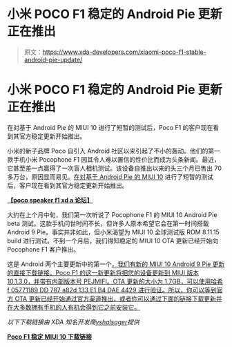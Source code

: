 # 小米 POCO F1 稳定的 Android Pie 更新正在推出

> 原文：<https://www.xda-developers.com/xiaomi-poco-f1-stable-android-pie-update/>

# 小米 POCO F1 稳定的 Android Pie 更新正在推出

在对基于 Android Pie 的 MIUI 10 进行了短暂的测试后，Poco F1 的客户现在看到其官方稳定更新开始推出。

小米的新子品牌 Poco 自引入 Android 社区以来引起了不小的轰动。他们的第一款手机小米 Pocophone F1 因其令人难以置信的性价比而成为头条新闻。最近，它甚至差一点赢得了一次盲人相机测试。该设备自推出以来的头三个月已售出 70 多万台，原因显而易见。[在对基于 Android Pie 的 MIUI 10](https://www.xda-developers.com/xiaomi-poco-f1-android-pie-beta-miui-10/) 进行了短暂的测试后，客户现在看到其官方稳定更新开始推出。

[**【poco speaker f1 xd a 论坛】**](https://forum.xda-developers.com/poco-f1)

大约在上个月中旬，我们第一次听说了 Pocophone F1 的 MIUI 10 Android Pie beta 测试。这款手机问世时间不长，但许多人原本希望它会在第一时间搭载 Android 9 Pie。事实并非如此，但小米渴望为 MIUI 10 全球测试版 ROM 8.11.15 build 进行测试。不到一个月后，我们得知稳定的 MIUI 10 OTA 更新已经开始向 Pocophone F1 客户推出。

这是 Android 两个主要更新中的第一个[，我们有新的 MIUI 10 Android 9 Pie 更新的直接下载链接。Poco F1 的这一新更新将把您的设备更新到 MIUI 版本 10.1.3.0，并带有内部版本号 PEJMIFI。OTA 更新的大小为 1.7GB，可以使用哈希 f 05771189 DD 787 a82d 133 E1 B4 DAE 4429 进行验证。所以，你可以等到官方 OTA 更新已经开始通过官方渠道推出，或者你可以通过下面的链接下载更新并在大多数拥有手机的人有机会得到它之前安装它。](https://www.xda-developers.com/xiaomi-pocophone-f1-android-pie-android-q/)

*以下下载链接由 XDA 知名开发商[yshalsager](https://forum.xda-developers.com/member.php?u=6084385)提供*

[**Poco F1 稳定 MIUI 10 下载链接**](https://bigota.d.miui.com/V10.1.3.0.PEJMIFI/miui_POCOF1Global_V10.1.3.0.PEJMIFI_f05771189d_9.0.zip)